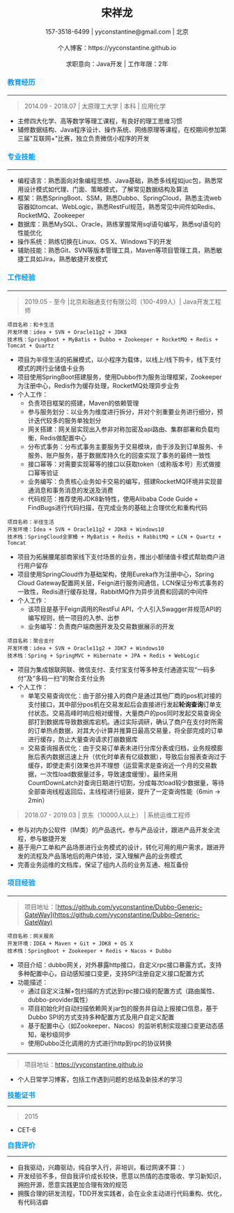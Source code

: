 <center><font size=5><strong>宋祥龙</strong></font></center><br/>

<center>157-3518-6499 | yyconstantine@gmail.com | 北京</center><br/>

<center>个人博客：https://yyconstantine.github.io</center><br/>

<center>求职意向：Java开发 | 工作年限：2年</center>

#### **<font color=#0099ff size=3>教育经历</font>**
---
> 2014.09&nbsp;-&nbsp;2018.07&nbsp;|&nbsp;太原理工大学&nbsp;|&nbsp;本科&nbsp;|&nbsp;应用化学
- 主修四大化学、高等数学等理工课程，有良好的理工思维习惯
- 辅修数据结构、Java程序设计、操作系统、网络原理等课程，在校期间参加第三届"互联网+"比赛，独立负责微信小程序的开发

#### **<font color=#0099ff size=3>专业技能</font>**
---
- 编程语言：熟悉面向对象编程思想、Java基础，熟悉多线程如juc包，熟悉常用设计模式如代理、门面、策略模式，了解常见数据结构及算法
- 框架：熟悉SpringBoot、SSM，熟悉Dubbo、SpringCloud，熟悉主流web容器如tomcat、WebLogic，熟悉RestFul规范，熟悉常见中间件如Redis、RocketMQ、Zookeeper
- 数据库：熟悉MySQL、Oracle，熟练掌握常用sql语句编写，熟悉sql语句的性能优化
- 操作系统：熟练切换在Linux、OS X、Windows下的开发
- 辅助技能：熟悉Git、SVN等版本管理工具，Maven等项目管理工具，熟悉敏捷工具如Jira，熟悉敏捷开发模式

#### **<font color=#0099ff size=3>工作经验</font>**
---
> 2019.05&nbsp;-&nbsp;至今&nbsp;|北京和融通支付有限公司（100-499人）|&nbsp;Java开发工程师
```
项目名称：和卡生活
开发环境：idea + SVN + Oracle11g2 + JDK8
技术栈：SpringBoot + MyBatis + Dubbo + Zookeeper + RocketMQ + Redis + Tomcat + Quartz
```

- 项目为半径生活的拓展模式，以小程序为载体，以线上/线下购卡，线下支付模式的跨行业储值卡业务
- 项目使用SpringBoot搭建服务，使用Dubbo作为服务治理框架，Zookeeper为注册中心，Redis作为缓存处理，RocketMQ处理异步业务
- 个人工作：
  - 负责项目框架的搭建，Maven的依赖管理
  - 参与服务划分：以业务为维度进行拆分，并对个别重要业务进行细分，预计迭代较多的服务单独划分
  - 网关搭建：网关层实现出入参非对称加密及api路由、集群部署和负载均衡，Redis做配置中心
  - 分布式事务：分布式事务主要服务于交易模块，由于涉及到订单服务、卡服务、账户服务，基于数据库持久化的回查实现了事务的最终一致性
  - 接口幂等：对需要实现幂等的接口以获取token（或称版本号）形式做接口幂等验证
  - 业务编写：负责核心业务如卡交易的编写，搭建RocketMQ环境并实现普通消息和事务消息的发送及消费
  - 代码规范：推荐使用JDK8新特性，使用Alibaba Code Guide + FindBugs进行代码扫描，在完成业务的基础上合理优化和重构代码

```
项目名称：半径生活
开发环境：Idea + SVN + Oracle11g2 + JDK8 + Windows10
技术栈：SpringCloud全家桶 + MyBatis + Redis + RabbitMQ + LCN + Quartz + Tomcat
```
- 项目为拓展腰尾部商家线下支付场景的业务，推出小额储值卡模式帮助商户进行用户留存
- 项目使用SpringCloud作为基础架构，使用Eureka作为注册中心，Spring Cloud Gateway配置网关层，Feign进行服务间通信，LCN保证分布式事务的一致性，Redis进行缓存处理，RabbitMQ作为异步消费和回调的中间件
- 个人工作：
  - 该项目是基于Feign调用的RestFul API，个人引入Swagger并规范API的编写规则，统一项目的入参、出参
  - 业务编写：负责商户端商圈开发及交易数据展示的开发

```
项目名称：聚合支付
开发环境：idea + SVN + Oracle11g2 + JDK7 + Windows10
技术栈：Spring + SpringMVC + Hibernate + JPA + Redis + WebLogic
```

- 项目为集成银联网联、微信支付、支付宝支付等多种支付通道实现“一码多付”及“多码一扫”的聚合支付业务
- 个人工作：
    - 单笔交易查询优化：由于部分接入的商户是通过其他厂商的pos机对接的支付接口，其中部分pos机在交易发起后会直接进行发起**轮询查询**订单支付状态。交易高峰时响应相对缓慢，大量商户的pos同时发起交易查询全部打到数据库导致数据库宕机。通过实际调研，确认了商户在支付时所需的订单热点数据，对其大小计算并推算日最高交易量，将全部完成的订单进行缓存，防止大量查询请求打崩数据库
    - 交易查询报表优化：由于交易订单表未进行分库分表或归档，业务规模膨胀后表内数据迅速上升（优化时单表有亿级数据），导致后台报表查询过于缓存，即使走索引效果也并不理想（运营需求是查询近一个月的交易数据，一次性load数据量过多，导致速度缓慢）。最终采用CountDownLatch对查询日期进行切割，分成每次load较少数据量，等待全部查询线程返回后，主线程进行组装，提升了一定查询性能（6min -> 2min）

> 2018.07&nbsp;-&nbsp;2019.03&nbsp;|&nbsp;京东（10000人以上）&nbsp;|&nbsp;系统运维工程师
- 参与对内办公软件（IM类）的产品迭代，参与产品设计，跟进产品开发全流程，参与敏捷开发
- 基于用户工单和产品场景进行业务模式的设计，转化可用的用户需求，跟进开发的流程及产品落地后的用户体验，深入理解产品的业务模式
- 完善业务运维的文档库，保证了组内人员的业务互通、相互备份

#### **<font color=#0099ff size=3>项目经验</font>**
---
> 项目地址：[https://github.com/yyconstantine/Dubbo-Generic-GateWay](https://github.com/yyconstantine/Dubbo-Generic-GateWay)
```
项目名称：网关服务
开发环境：IDEA + Maven + Git + JDK8 + OS X
技术栈：SpringBoot + Zookeeper + Redis + Nacos + Dubbo
```
- 项目介绍：dubbo网关，对外暴露http接口，自定义rpc接口暴露方式，支持多种配置中心，自动感知接口变更，支持SPI注册自定义接口配置方式
- 功能描述：
  - 通过自定义注解+包扫描的方式达到rpc接口级的配置方式（路由属性、dubbo-provider属性）
  - 项目初始化时自动扫描依赖网关jar包的服务并自动上报接口信息，基于Dubbo SPI的方式支持多种配置方式及用户自定义配置
  - 基于配置中心（如Zookeeper、Nacos）的监听机制实现接口变更动态感知，毫秒级同步
  - 使用Dubbo泛化调用的方式进行http到rpc的协议转换
---
> 项目地址：https://yyconstantine.github.io
- 个人日常学习博客，包括工作遇到问题的总结及新技术的学习


**<font color=#0099ff size=3>技能证书</font>**

---
> 2015
- CET-6

**<font color=#0099ff size=3>自我评价</font>**

---

- 自我驱动，兴趣驱动，纯自学入行，非培训，看过网课不算：）
- 开发经验不多，但自我评价成长较快，愿意以热情的态度吸收、学习新知识，拥抱开源，愿意实践更加合理有效的规范
- 拥簇合理的研发流程，TDD开发实践者，会在业余主动进行代码重构、优化，有代码洁癖

